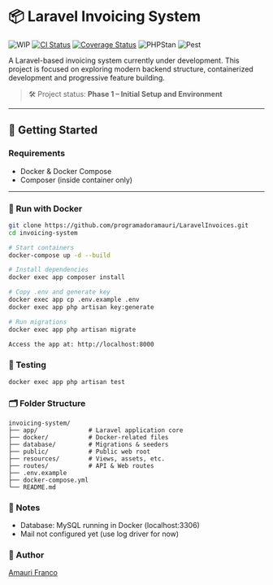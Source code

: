# 📦 Laravel Invoicing System

![WIP](https://img.shields.io/badge/status-WIP-orange?style=for-the-badge&logo=laravel&logoColor=white)
[![CI Status](https://github.com/programadoramauri/LaravelInvoices/actions/workflows/cy.yml/badge.svg)](https://github.com/programadoramauri/LaravelInvoices/actions/workflows/cy.yml)
[![Coverage Status](https://codecov.io/gh/programadoramauri/LaravelInvoices/branch/main/graph/badge.svg)](https://codecov.io/gh/programadoramauri/LaravelInvoices)
![PHPStan](https://img.shields.io/badge/phpstan-passing-brightgreen)
![Pest](https://img.shields.io/badge/pest-tests--passing-brightgreen)

A Laravel-based invoicing system currently under development. This project is focused on exploring modern backend structure, containerized development and progressive feature building.

> 🛠️ Project status: **Phase 1 – Initial Setup and Environment**

---

## 🚀 Getting Started

### Requirements

- Docker & Docker Compose
- Composer (inside container only)

---

### 🐳 Run with Docker

```bash
git clone https://github.com/programadoramauri/LaravelInvoices.git
cd invoicing-system

# Start containers
docker-compose up -d --build

# Install dependencies
docker exec app composer install

# Copy .env and generate key
docker exec app cp .env.example .env
docker exec app php artisan key:generate

# Run migrations
docker exec app php artisan migrate

Access the app at: http://localhost:8000
```

### 🧪 Testing

```bash
docker exec app php artisan test
```

### 🗂️ Folder Structure

```
invoicing-system/
├── app/              # Laravel application core
├── docker/           # Docker-related files
├── database/         # Migrations & seeders
├── public/           # Public web root
├── resources/        # Views, assets, etc.
├── routes/           # API & Web routes
├── .env.example
├── docker-compose.yml
└── README.md
```

### 📌 Notes

- Database: MySQL running in Docker (localhost:3306)
- Mail not configured yet (use log driver for now)

### 👤 Author

[Amauri Franco](https://github.com/programadoramauri)
